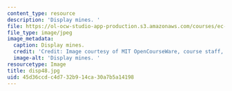 ```yaml
---
content_type: resource
description: 'Display mines. '
file: https://ol-ocw-studio-app-production.s3.amazonaws.com/courses/ec-s06-design-for-demining-spring-2007/45d36ccdc4d732b914ca30a7b5a14198_disp48.jpg
file_type: image/jpeg
image_metadata:
  caption: Display mines.
  credit: 'Credit: Image courtesy of MIT OpenCourseWare, course staff, and students.'
  image-alt: 'Display mines. '
resourcetype: Image
title: disp48.jpg
uid: 45d36ccd-c4d7-32b9-14ca-30a7b5a14198
---
```

